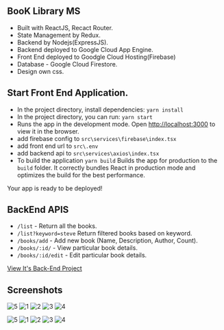 ## BooK Library MS
* Built with ReactJS, Recact Router.
* State Management by Redux.
* Backend by Nodejs(ExpressJS).
* Backend deployed to Google Cloud App Engine.
* Front End deployed to Goodgle Cloud Hosting(Firebase)
* Database - Google Cloud Firestore.
* Design own css.

## Start Front End Application.

* In the project directory, install dependencies: `yarn install`
* In the project directory, you can run: `yarn start`
* Runs the app in the development mode. Open [http://localhost:3000](http://localhost:3000) to view it in the browser.
* add firebase config to `src\services\firebase\index.tsx`
* add front end url to `src\.env`
* add backend api to `src\services\axios\index.tsx`
* To build the application `yarn build` Builds the app for production to the `build` folder. It correctly bundles React in production mode and optimizes the build for the best performance.

Your app is ready to be deployed!

## BackEnd APIS
* `/list` - Return all the books.
* `/list?keyword=steve` Return filtered books based on keyword.
* `/books/add` - Add new book (Name, Description, Author, Count).
* `/books/:id/` - View particular book details.
* `/books/:id/edit` - Edit particular book details.

[View It's Back-End Project](https://github.com/argodeep/NodejS-Backend-Book_library)

## Screenshots

![5](https://raw.githubusercontent.com/argodeep/Book-Library-MS/master/screenshots/5D.png)
![1](https://raw.githubusercontent.com/argodeep/Book-Library-MS/master/screenshots/1D.png)
![2](https://raw.githubusercontent.com/argodeep/Book-Library-MS/master/screenshots/2D.png)
![3](https://raw.githubusercontent.com/argodeep/Book-Library-MS/master/screenshots/3D.png)
![4](https://raw.githubusercontent.com/argodeep/Book-Library-MS/master/screenshots/4D.png)

![5](https://raw.githubusercontent.com/argodeep/Book-Library-MS/master/screenshots/5M.png)
![1](https://raw.githubusercontent.com/argodeep/Book-Library-MS/master/screenshots/1M.png)
![2](https://raw.githubusercontent.com/argodeep/Book-Library-MS/master/screenshots/2M.png)
![3](https://raw.githubusercontent.com/argodeep/Book-Library-MS/master/screenshots/3M.png)
![4](https://raw.githubusercontent.com/argodeep/Book-Library-MS/master/screenshots/4M.png)
